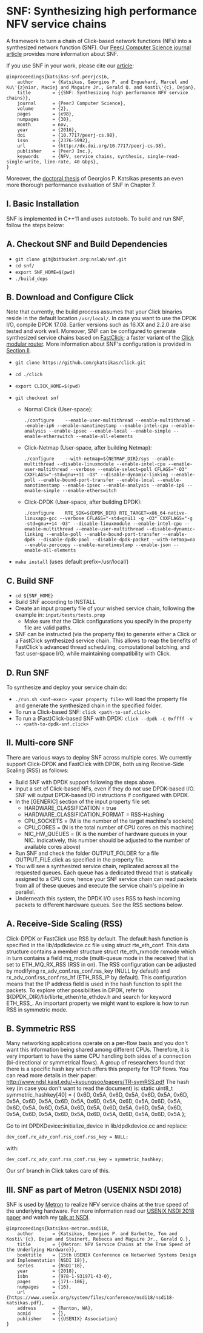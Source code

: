 SNF: Synthesizing high performance NFV service chains
=========

A framework to turn a chain of Click-based network functions (NFs) into a synthesized network function (SNF).
Our [PeerJ Computer Science journal article][snf-paper] provides more information about SNF.

If you use SNF in your work, please cite our [article][snf-paper]:
```
@inproceedings{katsikas-snf.peerjcs16,
	author       = {Katsikas, Georgios P. and Enguehard, Marcel and Ku\'{z}niar, Maciej and Maguire Jr., Gerald Q. and Kosti\'{c}, Dejan},
	title        = {{SNF: Synthesizing high performance NFV service chains}},
	journal      = {PeerJ Computer Science},
	volume       = {2},
	pages        = {e98},
	numpages     = {30},
	month        = nov,
	year         = {2016},
	doi          = {10.7717/peerj-cs.98},
	issn         = {2376-5992},
	url          = {http://dx.doi.org/10.7717/peerj-cs.98},
	publisher    = {PeerJ Inc.},
	keywords     = {NFV, service chains, synthesis, single-read-single-write, line-rate, 40 Gbps},
}
```

Moreover, the [doctoral thesis][katsikas-phd-thesis] of Georgios P. Katsikas presents an even more thorough performance evaluation of SNF in Chapter 7.

I. Basic Installation
------
SNF is implemented in C++11 and uses autotools. To build and run SNF, follow the steps below:

A. Checkout SNF and Build Dependencies
----
  * `git clone git@bitbucket.org:nslab/snf.git`
  * `cd snf/`
  * `export SNF_HOME=$(pwd)`
  * `./build_deps`

B. Download and Configure Click
----
Note that currently, the build process assumes that your Click binaries reside in the default location `/usr/local/`.
In case you want to use the DPDK I/O, compile DPDK 17.08. Earlier versions such as 16.XX and 2.2.0 are also tested and work well.
Moreover, SNF can be configured to generate synthesized service chains based on [FastClick][fastclick]; a faster variant of the [Click modular router][click].
More information about SNF's configuration is provided in [Section II](#multi-core-snf).

  * `git clone https://github.com/gkatsikas/click.git`
  * `cd ./click`
  * `export CLICK_HOME=$(pwd)`
  * `git checkout snf`
    * Normal Click (User-space):

		`./configure    --enable-user-multithread --enable-multithread --enable-ip6
				--enable-nanotimestamp --enable-intel-cpu --enable-analysis
				--enable-ipsec --enable-local --enable-simple
				--enable-etherswitch --enable-all-elements`

    * Click-Netmap (User-space, after building Netmap):

		`./configure    --with-netmap=${NETMAP_DIR}/sys --enable-multithread
				--disable-linuxmodule --enable-intel-cpu
				--enable-user-multithread --verbose --enable-select=poll
				CFLAGS="-O3" CXXFLAGS="-std=gnu++11 -O3"
				--disable-dynamic-linking --enable-poll
				--enable-bound-port-transfer --enable-local
				--enable-nanotimestamp --enable-ipsec --enable-analysis
				--enable-ip6 --enable-simple --enable-etherswitch`

    * Click-DPDK (User-space, after building DPDK):

		`./configure    RTE_SDK=${DPDK_DIR}
				RTE_TARGET=x86_64-native-linuxapp-gcc
				--verbose CFLAGS="-std=gnu11 -g -O3"
				CXXFLAGS="-g -std=gnu++14 -O3"
				--disable-linuxmodule
				--enable-intel-cpu --enable-multithread
				--enable-user-multithread --disable-dynamic-linking
				--enable-poll --enable-bound-port-transfer
				--enable-dpdk --disable-dpdk-pool --disable-dpdk-packet
				--with-netmap=no --enable-zerocopy
				--enable-nanotimestamp --enable-json --enable-all-elements`

  * `make install` (uses default prefix=/usr/local/)

C. Build SNF
----
  * `cd ${SNF_HOME}`
  * Build SNF according to INSTALL
  * Create an input property file of your wished service chain, following the example in: `input/tests/tests.prop`
    * Make sure that the Click configurations you specify in the property file are valid paths.
  * SNF can be instructed (via the property file) to generate either a Click or a FastClick synthesized service chain. This allows to reap the benefits of FastClick's advanced thread scheduling, computational batching, and fast user-space I/O, while maintaining compatibility with Click.

D. Run SNF
----
To synthesize and deploy your service chain do:

  * `./run.sh <snf-exec> <your property file>` will load the property file and generate the synthesized chain in the specified folder.
  * To run a Click-based SNF: `click <path-to-snf.click>`
  * To run a (Fast)Click-based SNF with DPDK: `click --dpdk -c 0xffff -v -- <path-to-dpdk-snf.click>`

II. Multi-core SNF
------
There are various ways to deploy SNF across multiple cores. We currently support Click-DPDK and FastClick with DPDK, both using Receive-Side Scaling (RSS) as follows:

  * Build SNF with DPDK support following the steps above.
  * Input a set of Click-based NFs, even if they do not use DPDK-based I/O. SNF will output DPDK-based I/O instructions if configured with DPDK.
  * In the [GENERIC] section of the input property file set:
    * HARDWARE_CLASSIFICATION = true
    * HARDWARE_CLASSIFICATION_FORMAT = RSS-Hashing
    * CPU_SOCKETS   = <M> (M is the number of the target machine's sockets)
    * CPU_CORES     = <N> (N is the total number of CPU cores on this machine)
    * NIC_HW_QUEUES = <K> (K is the number of hardware queues in your NIC. Indicatively, this number should be adjusted to the number of available cores above)
  * Run SNF and check the folder OUTPUT_FOLDER for a file OUTPUT_FILE.click as specified in the property file.
  * You will see a synthesized service chain, replicated across all the requested queues. Each queue has a dedicated thread that is statically assigned to a CPU core,
hence your SNF service chain can read packets from all of these queues and execute the service chain's pipeline in parallel.
  * Underneath this system, the DPDK I/O uses RSS to hash incoming packets to different hardware queues. See the RSS sections below.

A. Receive-Side Scaling (RSS)
----
Click-DPDK or FastClick use RSS by default. The default hash function is specified in the lib/dpdkdevice.cc file using struct rte_eth_conf.
This data structure contains a member structure struct rte_eth_rxmode rxmode which in turn contains a field mq_mode (multi-queue mode in the receiver) that is set to ETH_MQ_RX_RSS (RSS in on).
The RSS configuration can be adjusted by modifying rx_adv_conf.rss_conf.rss_key (NULL by default) and rx_adv_conf.rss_conf.rss_hf (ETH_RSS_IP by default).
This configuration means that the IP address field is used in the hash function to split the packets.
To explore other possibilities in DPDK, refer to ${DPDK_DIR}/lib/librte_ether/rte_ethdev.h and search for keyword ETH_RSS_.
An important property we might want to explore is how to run RSS in symmetric mode.

B. Symmetric RSS
----
Many networking applications operate on a per-flow basis and you don't want this information being shared among different CPUs.
Therefore, it is very important to have the same CPU handling both sides of a connection (bi-directional or symmetrical flows).
A group of researchers found that there is a specific hash key which offers this property for TCP flows.
You can read more details in their paper: http://www.ndsl.kaist.edu/~kyoungsoo/papers/TR-symRSS.pdf
The hash key (in case you don't want to read the document) is:
static uint8_t symmetric_hashkey[40] = {
	0x6D, 0x5A, 0x6D, 0x5A, 0x6D, 0x5A, 0x6D, 0x5A, 0x6D, 0x5A, 0x6D, 0x5A, 0x6D, 0x5A, 0x6D, 0x5A, 0x6D, 0x5A, 0x6D, 0x5A,
	0x6D, 0x5A, 0x6D, 0x5A, 0x6D, 0x5A, 0x6D, 0x5A, 0x6D, 0x5A, 0x6D, 0x5A, 0x6D, 0x5A, 0x6D, 0x5A, 0x6D, 0x5A, 0x6D, 0x5A
};

Go to int DPDKDevice::initialize_device in lib/dpdkdevice.cc and replace:

	dev_conf.rx_adv_conf.rss_conf.rss_key = NULL;

with:

	dev_conf.rx_adv_conf.rss_conf.rss_key = symmetric_hashkey;

Our snf branch in Click takes care of this.


III. SNF as part of Metron (USENIX NSDI 2018)
------

SNF is used by [Metron][metron-agent] to realize NFV service chains at the true speed of the underlying hardware.
For more information read our [USENIX NSDI 2018 paper][metron-paper] and watch my [talk at NSDI][metron-nsdi-page].

```
@inproceedings{katsikas-metron.nsdi18,
	author       = {Katsikas, Georgios P. and Barbette, Tom and Kosti\'{c}, Dejan and Steinert, Rebecca and Maguire Jr., Gerald Q.},
	title        = {{Metron: NFV Service Chains at the True Speed of the Underlying Hardware}},
	booktitle    = {15th USENIX Conference on Networked Systems Design and Implementation (NSDI 18)},
	series       = {NSDI'18},
	year         = {2018},
	isbn         = {978-1-931971-43-0},
	pages        = {171--186},
	numpages     = {16},
	url          = {https://www.usenix.org/system/files/conference/nsdi18/nsdi18-katsikas.pdf},
	address      = {Renton, WA},
	acmid        = {},
	publisher    = {{USENIX} Association}
}
```


[snf-paper]: https://peerj.com/articles/cs-98/
[metron-paper]: https://www.usenix.org/system/files/conference/nsdi18/nsdi18-katsikas.pdf
[metron-agent]: https://github.com/tbarbette/fastclick/tree/metron
[metron-nsdi-page]: https://www.usenix.org/conference/nsdi18/presentation/katsikas
[katsikas-phd-thesis]: http://urn.kb.se/resolve?urn=urn:nbn:se:kth:diva-233629
[fastclick]: https://github.com/tbarbette/fastclick
[click]: https://github.com/kohler/click
